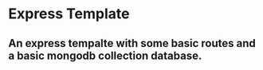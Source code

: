 # Express Template

## An express tempalte with some basic routes and a basic mongodb collection database.
